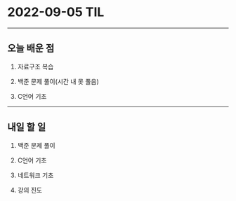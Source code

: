 # 2022-09-05 TIL

---

## 오늘 배운 점

1. 자료구조 복습

2. 백준 문제 풀이(시간 내 못 풀음)

3. C언어 기초

---

## 내일 할 일

1. 백준 문제 풀이

2. C언어 기초

3. 네트워크 기초

4. 강의 진도